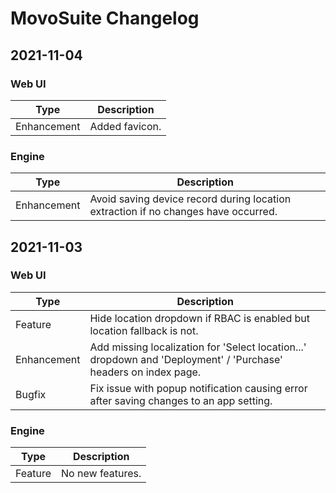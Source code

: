 # MovoSuite Changelog

## 2021-11-04

### Web UI

| Type			| Description		|
|---------------|-------------------|
| Enhancement	| Added favicon.	|

### Engine

| Type			| Description		|
|---------------|-------------------|
| Enhancement	| Avoid saving device record during location extraction if no changes have occurred.	|

## 2021-11-03

### Web UI

| Type			| Description		|
|---------------|-------------------|
| Feature		| Hide location dropdown if RBAC is enabled but location fallback is not.	|
| Enhancement	| Add missing localization for 'Select location...' dropdown and 'Deployment' / 'Purchase' headers on index page.	|
| Bugfix		| Fix issue with popup notification causing error after saving changes to an app setting.	|

### Engine

| Type			| Description		|
|---------------|-------------------|
| Feature		| No new features.	|